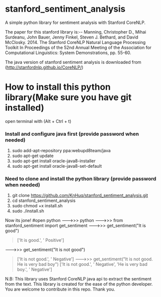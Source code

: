 # stanford_sentiment_analysis
A simple python library for sentiment analysis with Stanford CoreNLP.

The paper for this stanford library is:--
Manning, Christopher D., Mihai Surdeanu, John Bauer, Jenny Finkel, Steven J. Bethard, and David McClosky. 2014. The Stanford CoreNLP Natural Language Processing Toolkit In Proceedings of the 52nd Annual Meeting of the Association for Computational Linguistics: System Demonstrations, pp. 55-60.

The java version of stanford sentiment analysis is downloaded from (http://stanfordnlp.github.io/CoreNLP/)


# How to install this python library(Make sure you have git installed)
open terminal with (Alt + Ctrl + t)

### Install and configure java first (provide password when needed)
1. sudo add-apt-repository ppa:webupd8team/java
2. sudo apt-get update
3. sudo apt-get install oracle-java8-installer
4. sudo apt-get install oracle-java8-set-default

### Need to clone and install the python library (provide password when needed)
1. git clone https://github.com/KnHuq/stanford_sentiment_analysis.git
2. cd stanford_sentiment_analysis
3. sudo chmod +x install.sh
4. sudo ./install.sh 

Now its jone!
#open python 
--->>> python
--->>> from stanford_sentiment import get_sentiment
--->>> get_sentiment("It is good")
>['It is good.', '  Positive']

--->>> get_sentiment("It is not good")
>['It is not good.', '  Negative']
--->>> get_sentiment("It is not good. He is very bad boy")
>['It is not good.', '  Negative', 'He is very bad boy.', '  Negative']

N.B: This library uses Stanford CoreNLP java api to extract the sentiment from the text. This library is created for the ease of the python developer.
You are welcome to contribute in this repo. Thank you.

